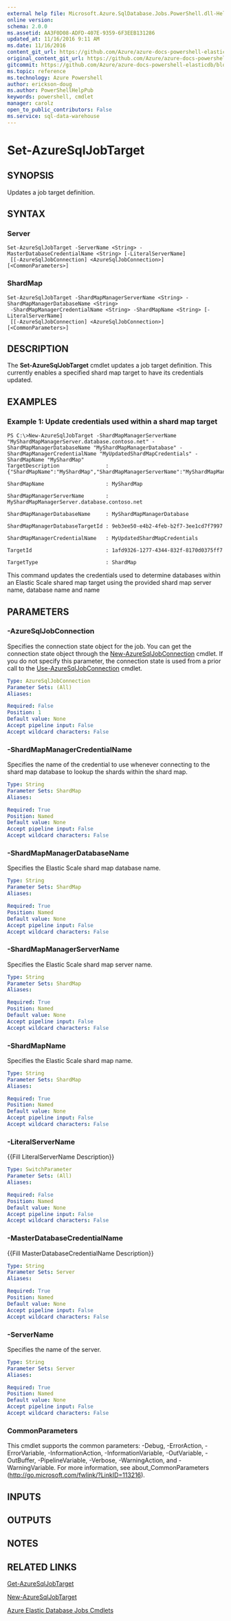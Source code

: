 ```yaml
---
external help file: Microsoft.Azure.SqlDatabase.Jobs.PowerShell.dll-Help.xml
online version:
schema: 2.0.0
ms.assetid: AA3F0D08-ADFD-407E-9359-6F3EEB131286
updated_at: 11/16/2016 9:11 AM
ms.date: 11/16/2016
content_git_url: https://github.com/Azure/azure-docs-powershell-elasticdb/blob/master/ElasticDB/ElasticDatabaseJobs/v0.8.33/Set-AzureSqlJobTarget.md
original_content_git_url: https://github.com/Azure/azure-docs-powershell-elasticdb/blob/master/ElasticDB/ElasticDatabaseJobs/v0.8.33/Set-AzureSqlJobTarget.md
gitcommit: https://github.com/Azure/azure-docs-powershell-elasticdb/blob/b6a4e720f68675b3b0e9f6aa6be6e55d3ebdc390/ElasticDB/ElasticDatabaseJobs/v0.8.33/Set-AzureSqlJobTarget.md
ms.topic: reference
ms.technology: Azure Powershell
author: erickson-doug
ms.author: PowerShellHelpPub
keywords: powershell, cmdlet
manager: carolz
open_to_public_contributors: False
ms.service: sql-data-warehouse
---
```


# Set-AzureSqlJobTarget

## SYNOPSIS
Updates a job target definition.

## SYNTAX

### Server
```
Set-AzureSqlJobTarget -ServerName <String> -MasterDatabaseCredentialName <String> [-LiteralServerName]
 [[-AzureSqlJobConnection] <AzureSqlJobConnection>] [<CommonParameters>]
```

### ShardMap
```
Set-AzureSqlJobTarget -ShardMapManagerServerName <String> -ShardMapManagerDatabaseName <String>
 -ShardMapManagerCredentialName <String> -ShardMapName <String> [-LiteralServerName]
 [[-AzureSqlJobConnection] <AzureSqlJobConnection>] [<CommonParameters>]
```

## DESCRIPTION
The **Set-AzureSqlJobTarget** cmdlet updates a job target definition.
This currently enables a specified shard map target to have its credentials updated.

## EXAMPLES

### Example 1: Update credentials used within a shard map target
```
PS C:\>New-AzureSqlJobTarget -ShardMapManagerServerName "MyShardMapManagerServer.database.contoso.net" -ShardMapManagerDatabaseName "MyShardMapManagerDatabase" -ShardMapManagerCredentialName "MyUpdatedShardMapCredentials" -ShardMapName "MyShardMap"
TargetDescription               : {"ShardMapName":"MyShardMap","ShardMapManagerServerName":"MyShardMapManagerServer.database.contoso.net","ShardMapManagerDatabaseName":"MyShardMapManagerDatabase"}

ShardMapName                    : MyShardMap

ShardMapManagerServerName       : MyShardMapManagerServer.database.contoso.net

ShardMapManagerDatabaseName     : MyShardMapManagerDatabase

ShardMapManagerDatabaseTargetId : 9eb3ee50-e4b2-4feb-b2f7-3ee1cd7f7997

ShardMapManagerCredentialName   : MyUpdatedShardMapCredentials

TargetId                        : 1afd9326-1277-4344-832f-8170d0375ff7

TargetType                      : ShardMap
```

This command updates the credentials used to determine databases within an Elastic Scale shared map target using the provided shard map server name, database name and name

## PARAMETERS

### -AzureSqlJobConnection
Specifies the connection state object for the job.
You can get the connection state object through the [New-AzureSqlJobConnection](./New-AzureSqlJobConnection.md) cmdlet.
If you do not specify this parameter, the connection state is used from a prior call to the [Use-AzureSqlJobConnection](./Use-AzureSqlJobConnection.md) cmdlet.

```yaml
Type: AzureSqlJobConnection
Parameter Sets: (All)
Aliases:

Required: False
Position: 1
Default value: None
Accept pipeline input: False
Accept wildcard characters: False
```

### -ShardMapManagerCredentialName
Specifies the name of the credential to use whenever connecting to the shard map database to lookup the shards within the shard map.

```yaml
Type: String
Parameter Sets: ShardMap
Aliases:

Required: True
Position: Named
Default value: None
Accept pipeline input: False
Accept wildcard characters: False
```

### -ShardMapManagerDatabaseName
Specifies the Elastic Scale shard map database name.

```yaml
Type: String
Parameter Sets: ShardMap
Aliases:

Required: True
Position: Named
Default value: None
Accept pipeline input: False
Accept wildcard characters: False
```

### -ShardMapManagerServerName
Specifies the Elastic Scale shard map server name.

```yaml
Type: String
Parameter Sets: ShardMap
Aliases:

Required: True
Position: Named
Default value: None
Accept pipeline input: False
Accept wildcard characters: False
```

### -ShardMapName
Specifies the Elastic Scale shard map name.

```yaml
Type: String
Parameter Sets: ShardMap
Aliases:

Required: True
Position: Named
Default value: None
Accept pipeline input: False
Accept wildcard characters: False
```

### -LiteralServerName
{{Fill LiteralServerName Description}}

```yaml
Type: SwitchParameter
Parameter Sets: (All)
Aliases:

Required: False
Position: Named
Default value: None
Accept pipeline input: False
Accept wildcard characters: False
```

### -MasterDatabaseCredentialName
{{Fill MasterDatabaseCredentialName Description}}

```yaml
Type: String
Parameter Sets: Server
Aliases:

Required: True
Position: Named
Default value: None
Accept pipeline input: False
Accept wildcard characters: False
```

### -ServerName
Specifies the name of the server.

```yaml
Type: String
Parameter Sets: Server
Aliases:

Required: True
Position: Named
Default value: None
Accept pipeline input: False
Accept wildcard characters: False
```

### CommonParameters
This cmdlet supports the common parameters: -Debug, -ErrorAction, -ErrorVariable, -InformationAction, -InformationVariable, -OutVariable, -OutBuffer, -PipelineVariable, -Verbose, -WarningAction, and -WarningVariable. For more information, see about_CommonParameters (http://go.microsoft.com/fwlink/?LinkID=113216).

## INPUTS

## OUTPUTS

## NOTES

## RELATED LINKS

[Get-AzureSqlJobTarget](xref:ElasticDatabaseJobs/v0.8.33/Get-AzureSqlJobTarget.md)

[New-AzureSqlJobTarget](xref:ElasticDatabaseJobs/v0.8.33/New-AzureSqlJobTarget.md)

[Azure Elastic Database Jobs Cmdlets](xref:ElasticDatabaseJobs/v0.8.33/ElasticDatabaseJobs.md)
